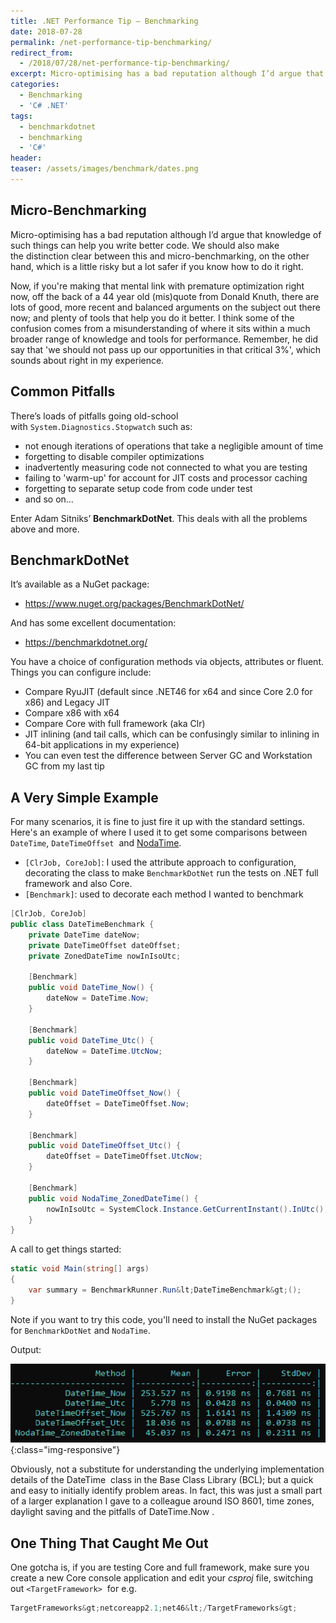 ```yaml
---
title: .NET Performance Tip – Benchmarking
date: 2018-07-28
permalink: /net-performance-tip-benchmarking/
redirect_from:
  - /2018/07/28/net-performance-tip-benchmarking/
excerpt: Micro-optimising has a bad reputation although I’d argue that knowledge of such things can help you write better code. We should also make the distinction clear between this and micro-benchmarking, on the other hand, which is a little risky but a lot safer if you know how to do it right.
categories:
  - Benchmarking
  - 'C# .NET'
tags:
  - benchmarkdotnet
  - benchmarking
  - 'C#'
header:
teaser: /assets/images/benchmark/dates.png
---
```

## Micro-Benchmarking

Micro-optimising has a bad reputation although I’d argue that knowledge of such things can help you write better code. We should also make the distinction clear between this and micro-benchmarking, on the other hand, which is a little risky but a lot safer if you know how to do it right.

Now, if you're making that mental link with premature optimization right now, off the back of a 44 year old (mis)quote from Donald Knuth, there are lots of good, more recent and balanced arguments on the subject out there now; and plenty of tools that help you do it better. I think some of the confusion comes from a misunderstanding of where it sits within a much broader range of knowledge and tools for performance. Remember, he did say that 'we should not pass up our opportunities in that critical 3%', which sounds about right in my experience.

## Common Pitfalls

There’s loads of pitfalls going old-school with `System.Diagnostics.Stopwatch` such as:

* not enough iterations of operations that take a negligible amount of time
* forgetting to disable compiler optimizations
* inadvertently measuring code not connected to what you are testing
* failing to 'warm-up' for account for JIT costs and processor caching
* forgetting to separate setup code from code under test
* and so on&#8230;

Enter Adam Sitniks’ **BenchmarkDotNet**. This deals with all the problems above and more.

## BenchmarkDotNet

It’s available as a NuGet package:

* <a href="https://www.nuget.org/packages/BenchmarkDotNet/" rel="noopener">https://www.nuget.org/packages/BenchmarkDotNet/</a>

And has some excellent documentation:

* <a title="https://benchmarkdotnet.org/" href="https://benchmarkdotnet.org/" target="_blank" rel="noopener">https://benchmarkdotnet.org/</a>

You have a choice of configuration methods via objects, attributes or fluent. Things you can configure include:

* Compare RyuJIT (default since .NET46 for x64 and since Core 2.0 for x86) and Legacy JIT
* Compare x86 with x64
* Compare Core with full framework (aka Clr)
* JIT inlining (and tail calls, which can be confusingly similar to inlining in 64-bit applications in my experience)
* You can even test the difference between Server GC and Workstation GC from my last tip

## A Very Simple Example

For many scenarios, it is fine to just fire it up with the standard settings. Here's an example of where I used it to get some comparisons between `DateTime`, `DateTimeOffset`  and <a href="https://nodatime.org/" rel="noopener">NodaTime</a>.

* `[ClrJob, CoreJob]`: I used the attribute approach to configuration, decorating the class to make `BenchmarkDotNet` run the tests on .NET full framework and also Core.
* `[Benchmark]`: used to decorate each method I wanted to benchmark

```csharp
[ClrJob, CoreJob]
public class DateTimeBenchmark {
    private DateTime dateNow;
    private DateTimeOffset dateOffset;
    private ZonedDateTime nowInIsoUtc;

    [Benchmark]
    public void DateTime_Now() {
        dateNow = DateTime.Now;
    }

    [Benchmark]
    public void DateTime_Utc() {
        dateNow = DateTime.UtcNow;
    }

    [Benchmark]
    public void DateTimeOffset_Now() {
        dateOffset = DateTimeOffset.Now;
    }

    [Benchmark]
    public void DateTimeOffset_Utc() {
        dateOffset = DateTimeOffset.UtcNow;
    }

    [Benchmark]
    public void NodaTime_ZonedDateTime() {
        nowInIsoUtc = SystemClock.Instance.GetCurrentInstant().InUtc();
    }
}
```

A call to get things started:

```csharp
static void Main(string[] args)
{
    var summary = BenchmarkRunner.Run&lt;DateTimeBenchmark&gt;();
}
```

Note if you want to try this code, you'll need to install the NuGet packages for `BenchmarkDotNet` and `NodaTime`.

Output:

![Mark of the web](/assets/images/benchmark/dates.png){:class="img-responsive"}

Obviously, not a substitute for understanding the underlying implementation details of the <span class="lang:c# decode:true crayon-inline ">DateTime</span>  class in the Base Class Library (BCL); but a quick and easy to initially identify problem areas. In fact, this was just a small part of a larger explanation I gave to a colleague around ISO 8601, time zones, daylight saving and the pitfalls of <span class="lang:c# decode:true crayon-inline ">DateTime.Now</span> .

## One Thing That Caught Me Out

One gotcha is, if you are testing Core and full framework, make sure you create a new Core console application and edit your _csproj_ file, switching out `<TargetFramework>`  for e.g.

```csharp
TargetFrameworks&gt;netcoreapp2.1;net46&lt;/TargetFrameworks&gt;
```
